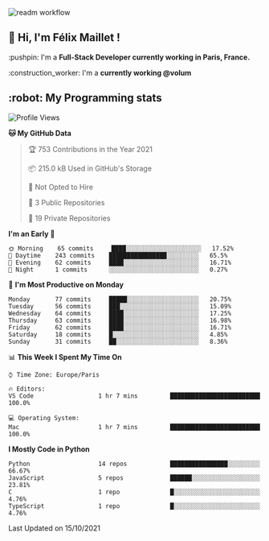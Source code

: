 ![readm workflow](https://github.com/fmaillet24/fmaillet24/actions/workflows/main.yml/badge.svg)

<h2>👋 Hi, I'm Félix Maillet !</h2>

<p>:pushpin: I'm a <strong>Full-Stack Developer currently working in Paris, France.</strong></p>
<p>:construction_worker: I'm a <strong>currently working @volum</strong></p>

<h2>:robot: My Programming stats</h2>

<!--START_SECTION:waka-->
![Profile Views](http://img.shields.io/badge/Profile%20Views-1-blue)

**🐱 My GitHub Data** 

> 🏆 753 Contributions in the Year 2021
 > 
> 📦 215.0 kB Used in GitHub's Storage 
 > 
> 🚫 Not Opted to Hire
 > 
> 📜 3 Public Repositories 
 > 
> 🔑 19 Private Repositories  
 > 
**I'm an Early 🐤** 

```text
🌞 Morning    65 commits     ████░░░░░░░░░░░░░░░░░░░░░   17.52% 
🌆 Daytime    243 commits    ████████████████░░░░░░░░░   65.5% 
🌃 Evening    62 commits     ████░░░░░░░░░░░░░░░░░░░░░   16.71% 
🌙 Night      1 commits      ░░░░░░░░░░░░░░░░░░░░░░░░░   0.27%

```
📅 **I'm Most Productive on Monday** 

```text
Monday       77 commits     █████░░░░░░░░░░░░░░░░░░░░   20.75% 
Tuesday      56 commits     ███░░░░░░░░░░░░░░░░░░░░░░   15.09% 
Wednesday    64 commits     ████░░░░░░░░░░░░░░░░░░░░░   17.25% 
Thursday     63 commits     ████░░░░░░░░░░░░░░░░░░░░░   16.98% 
Friday       62 commits     ████░░░░░░░░░░░░░░░░░░░░░   16.71% 
Saturday     18 commits     █░░░░░░░░░░░░░░░░░░░░░░░░   4.85% 
Sunday       31 commits     ██░░░░░░░░░░░░░░░░░░░░░░░   8.36%

```


📊 **This Week I Spent My Time On** 

```text
⌚︎ Time Zone: Europe/Paris

🔥 Editors: 
VS Code                  1 hr 7 mins         █████████████████████████   100.0%

💻 Operating System: 
Mac                      1 hr 7 mins         █████████████████████████   100.0%

```

**I Mostly Code in Python** 

```text
Python                   14 repos            ████████████████░░░░░░░░░   66.67% 
JavaScript               5 repos             ██████░░░░░░░░░░░░░░░░░░░   23.81% 
C                        1 repo              █░░░░░░░░░░░░░░░░░░░░░░░░   4.76% 
TypeScript               1 repo              █░░░░░░░░░░░░░░░░░░░░░░░░   4.76%

```



 Last Updated on 15/10/2021
<!--END_SECTION:waka-->
